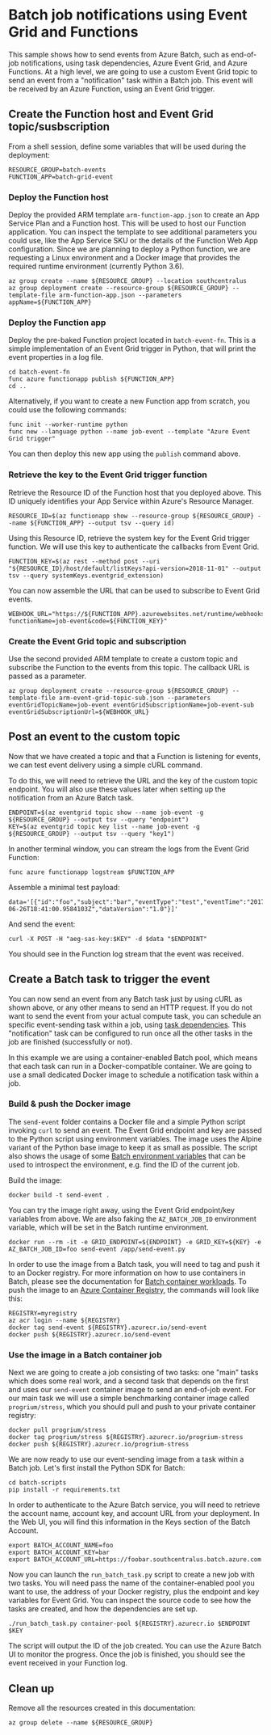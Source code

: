 # Batch job notifications using Event Grid and Functions

This sample shows how to send events from Azure Batch, such as end-of-job notifications, using task dependencies, Azure Event Grid, and Azure Functions. At a high level, we are going to use a custom Event Grid topic to send an event from a "notification" task within a Batch job. This event will be received by an Azure Function, using an Event Grid trigger.

## Create the Function host and Event Grid topic/susbscription

From a shell session, define some variables that will be used during the deployment:

```
RESOURCE_GROUP=batch-events
FUNCTION_APP=batch-grid-event
```

### Deploy the Function host

Deploy the provided ARM template `arm-function-app.json` to create an App Service Plan and a Function host. This will be used to host our Function application. You can inspect the template to see additional parameters you could use, like the App Service SKU or the details of the Function Web App configuration. Since we are planning to deploy a Python function, we are requesting a Linux environment and a Docker image that provides the required runtime environment (currently Python 3.6).

```
az group create --name ${RESOURCE_GROUP} --location southcentralus
az group deployment create --resource-group ${RESOURCE_GROUP} --template-file arm-function-app.json --parameters appName=${FUNCTION_APP}
```

### Deploy the Function app

Deploy the pre-baked Function project located in `batch-event-fn`. This is a simple implementation of an Event Grid trigger in Python, that will print the event properties in a log file.

```
cd batch-event-fn
func azure functionapp publish ${FUNCTION_APP}
cd ..
```

Alternatively, if you want to create a new Function app from scratch, you could use the following commands:

```
func init --worker-runtime python
func new --language python --name job-event --template "Azure Event Grid trigger"
```

You can then deploy this new app using the `publish` command above.

### Retrieve the key to the Event Grid trigger function

Retrieve the Resource ID of the Function host that you deployed above. This ID uniquely identifies your App Service within Azure's Resource Manager.

```
RESOURCE_ID=$(az functionapp show --resource-group ${RESOURCE_GROUP} --name ${FUNCTION_APP} --output tsv --query id)
```

Using this Resource ID, retrieve the system key for the Event Grid trigger function. We will use this key to authenticate the callbacks from Event Grid.

```
FUNCTION_KEY=$(az rest --method post --uri "${RESOURCE_ID}/host/default/listKeys?api-version=2018-11-01" --output tsv --query systemKeys.eventgrid_extension)
```

You can now assemble the URL that can be used to subscribe to Event Grid events.

```
WEBHOOK_URL="https://${FUNCTION_APP}.azurewebsites.net/runtime/webhooks/eventgrid?functionName=job-event&code=${FUNCTION_KEY}"
```

### Create the Event Grid topic and subscription

Use the second provided ARM template to create a custom topic and subscribe the Function to the events from this topic. The callback URL is passed as a parameter.

```
az group deployment create --resource-group ${RESOURCE_GROUP} --template-file arm-event-grid-topic-sub.json --parameters eventGridTopicName=job-event eventGridSubscriptionName=job-event-sub eventGridSubscriptionUrl=${WEBHOOK_URL}
```

## Post an event to the custom topic

Now that we have created a topic and that a Function is listening for events, we can test event delivery using a simple cURL command.

To do this, we will need to retrieve the URL and the key of the custom topic endpoint. You will also use these values later when setting up the notification from an Azure Batch task.

```
ENDPOINT=$(az eventgrid topic show --name job-event -g ${RESOURCE_GROUP} --output tsv --query "endpoint")
KEY=$(az eventgrid topic key list --name job-event -g ${RESOURCE_GROUP} --output tsv --query "key1")
```

In another terminal window, you can stream the logs from the Event Grid Function:

```
func azure functionapp logstream $FUNCTION_APP
```

Assemble a minimal test payload:

```
data='[{"id":"foo","subject":"bar","eventType":"test","eventTime":"2017-06-26T18:41:00.9584103Z","dataVersion":"1.0"}]'
```

And send the event:

```
curl -X POST -H "aeg-sas-key:$KEY" -d $data "$ENDPOINT"
```

You should see in the Function log stream that the event was received.

## Create a Batch task to trigger the event

You can now send an event from any Batch task just by using cURL as shown above, or any other means to send an HTTP request. If you do not want to send the event from your actual compute task, you can schedule an specific event-sending task within a job, using [task dependencies](https://docs.microsoft.com/en-us/azure/batch/batch-task-dependencies). This "notification" task can be configured to run once all the other tasks in the job are finished (successfully or not).

In this example we are using a container-enabled Batch pool, which means that each task can run in a Docker-compatible container. We are going to use a small dedicated Docker image to schedule a notification task within a job.

### Build & push the Docker image

The `send-event` folder contains a Docker file and a simple Python script invoking `curl` to send an event. The Event Grid endpoint and key are passed to the Python script using environment variables. The image uses the Alpine variant of the Python base image to keep it as small as possible. The script also shows the usage of some [Batch environment variables](https://docs.microsoft.com/en-us/azure/batch/batch-compute-node-environment-variables) that can be used to introspect the environment, e.g. find the ID of the current job.

Build the image:

```
docker build -t send-event .
```

You can try the image right away, using the Event Grid endpoint/key variables from above. We are also faking the `AZ_BATCH_JOB_ID` environment variable, which will be set in the Batch runtime environment.

```
docker run --rm -it -e GRID_ENDPOINT=${ENDPOINT} -e GRID_KEY=${KEY} -e AZ_BATCH_JOB_ID=foo send-event /app/send-event.py
```

In order to use the image from a Batch task, you will need to tag and push it to an Docker registry. For more information on how to use containers in Batch, please see the documentation for [Batch container workloads](https://docs.microsoft.com/en-us/azure/batch/batch-docker-container-workloads). To push the image to an [Azure Container Registry](https://docs.microsoft.com/en-us/azure/container-registry/container-registry-intro), the commands will look like this:

```
REGISTRY=myregistry
az acr login --name ${REGISTRY}
docker tag send-event ${REGISTRY}.azurecr.io/send-event
docker push ${REGISTRY}.azurecr.io/send-event
```

### Use the image in a Batch container job

Next we are going to create a job consisting of two tasks: one "main" tasks which does some real work, and a second task that depends on the first and uses our `send-event` container image to send an end-of-job event. For our main task we will use a simple benchmarking container image called `progrium/stress`, which you should pull and push to your private container registry:

```
docker pull progrium/stress
docker tag progrium/stress ${REGISTRY}.azurecr.io/progrium-stress
docker push ${REGISTRY}.azurecr.io/progrium-stress
```

We are now ready to use our event-sending image from a task within a Batch job. Let's first install the Python SDK for Batch:

```
cd batch-scripts
pip install -r requirements.txt
```

In order to authenticate to the Azure Batch service, you will need to retrieve the account name, account key, and account URL from your deployment. In the Web UI, you will find this information in the Keys section of the Batch Account.

```
export BATCH_ACCOUNT_NAME=foo
export BATCH_ACCOUNT_KEY=bar
export BATCH_ACCOUNT_URL=https://foobar.southcentralus.batch.azure.com
```

Now you can launch the `run_batch_task.py` script to create a new job with two tasks. You will need pass the name of the container-enabled pool you want to use, the address of your Docker registry, plus the endpoint and key variables for Event Grid. You can inspect the source code to see how the tasks are created, and how the dependencies are set up.

```
./run_batch_task.py container-pool ${REGISTRY}.azurecr.io $ENDPOINT $KEY
```

The script will output the ID of the job created. You can use the Azure Batch UI to monitor the progress. Once the job is finished, you should see the event received in your Function log.

## Clean up

Remove all the resources created in this documentation:

```
az group delete --name ${RESOURCE_GROUP}
```
